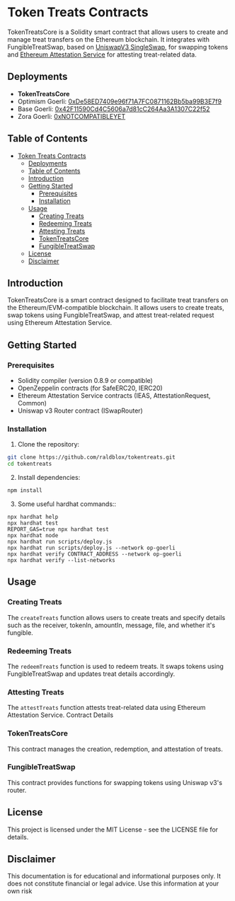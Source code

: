 # Token Treats Contracts

TokenTreatsCore is a Solidity smart contract that allows users to create and manage treat transfers on the Ethereum blockchain. It integrates with FungibleTreatSwap, based on [UniswapV3 SingleSwap](https://docs.uniswap.org/contracts/v3/guides/swaps/single-swaps), for swapping tokens and [Ethereum Attestation Service](https://docs.attest.sh/) for attesting treat-related data.

## Deployments

- **TokenTreatsCore**
- Optimism Goerli: [0xDe58ED7409e96f71A7FC0871162Bb5ba99B3E7f9](https://goerli-optimism.etherscan.io/address/0xDe58ED7409e96f71A7FC0871162Bb5ba99B3E7f9#code)
- Base Goerli: [0x42F11590Cd4C5606a7d81cC264Aa3A1307C22f52](https://goerli.basescan.org/address/0x42F11590Cd4C5606a7d81cC264Aa3A1307C22f52#code)
- Zora Goerli: [0xNOTCOMPATIBLEYET](https://testnet.explorer.zora.energy/)

## Table of Contents

- [Token Treats Contracts](#token-treats-contracts)
  - [Deployments](#deployments)
  - [Table of Contents](#table-of-contents)
  - [Introduction](#introduction)
  - [Getting Started](#getting-started)
    - [Prerequisites](#prerequisites)
    - [Installation](#installation)
  - [Usage](#usage)
    - [Creating Treats](#creating-treats)
    - [Redeeming Treats](#redeeming-treats)
    - [Attesting Treats](#attesting-treats)
    - [TokenTreatsCore](#tokentreatscore)
    - [FungibleTreatSwap](#fungibletreatswap)
  - [License](#license)
  - [Disclaimer](#disclaimer)

## Introduction

TokenTreatsCore is a smart contract designed to facilitate treat transfers on the Ethereum/EVM-compatible blockchain. It allows users to create treats, swap tokens using FungibleTreatSwap, and attest treat-related request using Ethereum Attestation Service.

## Getting Started

### Prerequisites

- Solidity compiler (version 0.8.9 or compatible)
- OpenZeppelin contracts (for SafeERC20, IERC20)
- Ethereum Attestation Service contracts (IEAS, AttestationRequest, Common)
- Uniswap v3 Router contract (ISwapRouter)

### Installation

1. Clone the repository:

```bash
git clone https://github.com/raldblox/tokentreats.git
cd tokentreats
```

2. Install dependencies:

```bash
npm install
```

3. Some useful hardhat commands::

```shell
npx hardhat help
npx hardhat test
REPORT_GAS=true npx hardhat test
npx hardhat node
npx hardhat run scripts/deploy.js
npx hardhat run scripts/deploy.js --network op-goerli
npx hardhat verify CONTRACT_ADDRESS --network op-goerli
npx hardhat verify --list-networks
```

## Usage

### Creating Treats

The `createTreats` function allows users to create treats and specify details such as the receiver, tokenIn, amountIn, message, file, and whether it's fungible.

### Redeeming Treats

The `redeemTreats` function is used to redeem treats. It swaps tokens using FungibleTreatSwap and updates treat details accordingly.

### Attesting Treats

The `attestTreats` function attests treat-related data using Ethereum Attestation Service.
Contract Details

### TokenTreatsCore

This contract manages the creation, redemption, and attestation of treats.

### FungibleTreatSwap

This contract provides functions for swapping tokens using Uniswap v3's router.

## License

This project is licensed under the MIT License - see the LICENSE file for details.

## Disclaimer

This documentation is for educational and informational purposes only. It does not constitute financial or legal advice. Use this information at your own risk

